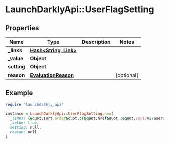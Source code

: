 # LaunchDarklyApi::UserFlagSetting

## Properties

| Name | Type | Description | Notes |
| ---- | ---- | ----------- | ----- |
| **_links** | [**Hash&lt;String, Link&gt;**](Link.md) |  |  |
| **_value** | **Object** |  |  |
| **setting** | **Object** |  |  |
| **reason** | [**EvaluationReason**](EvaluationReason.md) |  | [optional] |

## Example

```ruby
require 'launchdarkly_api'

instance = LaunchDarklyApi::UserFlagSetting.new(
  _links: {&quot;sort.order&quot;:{&quot;href&quot;:&quot;/api/v2/users/lacuna/production/Abbie_Braun/flags/sort.order&quot;,&quot;type&quot;:&quot;application/json&quot;}},
  _value: true,
  setting: null,
  reason: null
)
```

